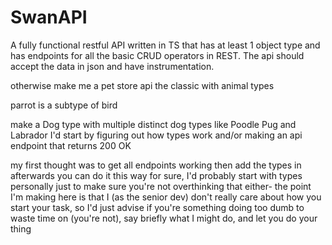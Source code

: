 # SwanAPI

A fully functional restful API written in TS that has at least 1 object type and has endpoints for all the basic CRUD operators in REST. The api should accept the data in json and have instrumentation.

otherwise make me a pet store api
the classic
with animal types

parrot is a subtype of bird

make a Dog type with multiple distinct dog types like Poodle Pug and Labrador
I'd start by figuring out how types work and/or making an api endpoint that returns 200 OK

my first thought was to get all endpoints working then add the types in afterwards
you can do it this way for sure, I'd probably start with types personally
just to make sure you're not overthinking that either- the point I'm making here is that I (as the senior dev) don't really care about how you start your task, so I'd just advise if you're something doing too dumb to waste time on (you're not), say briefly what I might do, and let you do your thing
